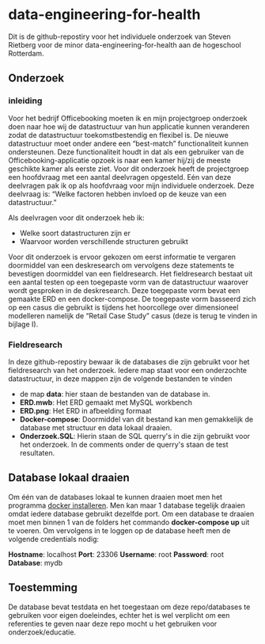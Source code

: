 # data-engineering-for-health
Dit is de github-repostiry voor het individuele onderzoek van Steven Rietberg voor de minor data-engineering-for-health aan de hogeschool Rotterdam. 

## Onderzoek
### inleiding
Voor het bedrijf Officebooking moeten ik en mijn projectgroep onderzoek doen naar hoe wij de datastructuur van hun applicatie kunnen veranderen zodat de datastructuur toekomstbestendig en flexibel is. De nieuwe datastructuur moet onder andere een “best-match” functionaliteit kunnen ondersteunen. Deze functionaliteit houdt in dat als een gebruiker van de Officebooking-applicatie opzoek is naar een kamer hij/zij de meeste geschikte kamer als eerste ziet. Voor dit onderzoek heeft de projectgroep een hoofdvraag met een aantal deelvragen opgesteld. Eén van deze deelvragen pak ik op als hoofdvraag voor mijn individuele onderzoek. Deze deelvraag is: “Welke factoren hebben invloed op de keuze van een datastructuur.”

Als deelvragen voor dit onderzoek heb ik:
-	Welke soort datastructuren zijn er
-	Waarvoor worden verschillende structuren gebruikt

Voor dit onderzoek is ervoor gekozen om eerst informatie te vergaren doormiddel van een deskresearch om vervolgens deze statements te bevestigen doormiddel van een fieldresearch. Het fieldresearch bestaat uit een aantal testen op een toegepaste vorm van de datastructuur waarover wordt gesproken in de deskresearch. Deze toegepaste vorm bevat een gemaakte ERD en een docker-compose. De toegepaste vorm basseerd zich op een casus die gebruikt is tijdens het hoorcollege over dimensioneel modelleren namelijk de “Retail Case Study” casus (deze is terug te vinden in bijlage I). 

### Fieldresearch
In deze github-repostiry bewaar ik de databases die zijn gebruikt voor het fieldresearch van het onderzoek. Iedere map staat voor een onderzochte datastructuur, in deze mappen zijn de volgende bestanden te vinden

- de map **data**: hier staan de bestanden van de database in.
- **ERD.mwb**: Het ERD gemaakt met MySQL workbench
- **ERD.png**: Het ERD in afbeelding formaat
- **Docker-compose**: Doormiddel van dit bestand kan men gemakkelijk de database met structuur en data lokaal draaien.
- **Onderzoek.SQL**: Hierin staan de SQL querry's in die zijn gebruikt voor het onderzoek. In de comments onder de querry's staan de test resultaten.

## Database lokaal draaien
Om één van de databases lokaal te kunnen draaien moet men het programma [docker installeren](https://docs.docker.com/get-docker/). Men kan maar 1 database tegelijk draaien omdat iedere database gebruikt dezelfde port. Om een database te draaien moet men binnen 1 van de folders het commando **docker-compose up** uit te voeren. Om vervolgens in te loggen op de database heeft men de volgende credentials nodig:

**Hostname**: localhost
**Port**: 23306
**Username**: root
**Password**: root
**Database**: mydb

## Toestemming
De database bevat testdata en het toegestaan om deze repo/databases te gebruiken voor eigen doeleindes, echter het is wel verplicht om een referenties te geven naar deze repo mocht u het gebruiken voor onderzoek/educatie.
